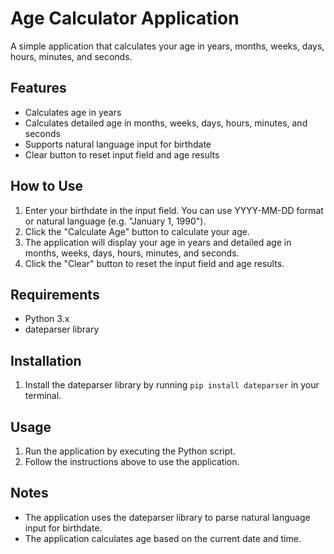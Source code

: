 # Age Calculator Application

A simple application that calculates your age in years, months, weeks, days, hours, minutes, and seconds.

## Features

* Calculates age in years
* Calculates detailed age in months, weeks, days, hours, minutes, and seconds
* Supports natural language input for birthdate
* Clear button to reset input field and age results

## How to Use

1. Enter your birthdate in the input field. You can use YYYY-MM-DD format or natural language (e.g. "January 1, 1990").
2. Click the "Calculate Age" button to calculate your age.
3. The application will display your age in years and detailed age in months, weeks, days, hours, minutes, and seconds.
4. Click the "Clear" button to reset the input field and age results.

## Requirements

* Python 3.x
* dateparser library

## Installation

1. Install the dateparser library by running `pip install dateparser` in your terminal.

## Usage

1. Run the application by executing the Python script.
2. Follow the instructions above to use the application.

## Notes

* The application uses the dateparser library to parse natural language input for birthdate.
* The application calculates age based on the current date and time.